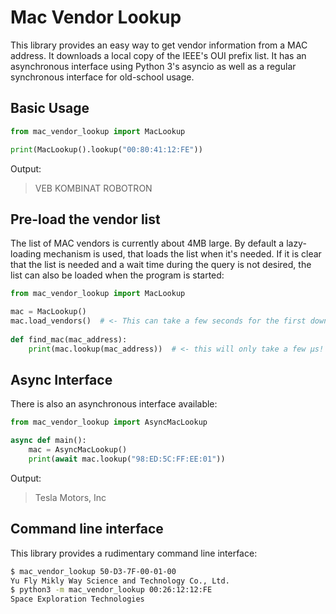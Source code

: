 Mac Vendor Lookup
=================

This library provides an easy way to get vendor information from a MAC address. It downloads a local copy of the IEEE's
OUI prefix list. It has an asynchronous interface using Python 3's asyncio as well as a regular synchronous interface
for old-school usage.

## Basic Usage

```python
from mac_vendor_lookup import MacLookup

print(MacLookup().lookup("00:80:41:12:FE"))
```

Output:

> VEB KOMBINAT ROBOTRON

## Pre-load the vendor list

The list of MAC vendors is currently about 4MB large. By default a lazy-loading mechanism is used,
that loads the list when it's needed. If it is clear that the list is needed and a wait time during the 
query is not desired, the list can also be loaded when the program is started:

```python
from mac_vendor_lookup import MacLookup

mac = MacLookup()
mac.load_vendors()  # <- This can take a few seconds for the first download
    
def find_mac(mac_address):
    print(mac.lookup(mac_address))  # <- this will only take a few µs!

```

## Async Interface

There is also an asynchronous interface available:

```python
from mac_vendor_lookup import AsyncMacLookup

async def main():
    mac = AsyncMacLookup()
    print(await mac.lookup("98:ED:5C:FF:EE:01"))
```

Output:

> Tesla Motors, Inc

## Command line interface

This library provides a rudimentary command line interface:

```bash
$ mac_vendor_lookup 50-D3-7F-00-01-00
Yu Fly Mikly Way Science and Technology Co., Ltd.
$ python3 -m mac_vendor_lookup 00:26:12:12:FE
Space Exploration Technologies
```
